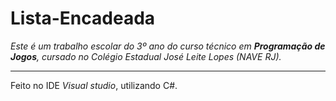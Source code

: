 # Lista-Encadeada

<i>Este é um trabalho escolar do 3º ano do curso técnico em <b>Programação de Jogos</b>, cursado no Colégio Estadual José Leite Lopes (NAVE RJ).</i>

<hr>

Feito no IDE <i>Visual studio</i>, utilizando C#.
